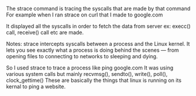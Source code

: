 The strace command is tracing the syscalls that are made by that command
For example when I ran strace on curl that I made to google.com

It displayed all the syscalls in order to fetch the data from server 
ex: execc() call, receive() call etc are made.



Notes:
strace intercepts syscalls between a process and the Linux kernel.
It lets you see exactly what a process is doing behind the scenes — from opening files to connecting to networks to sleeping and dying.

So I used strace to trace a process like ping google.com
It was using various system calls but mainly
recvmsg(), sendto(), write(), poll(), clock_gettime() 
These are basically the things that linux is running on its kernal to ping a website.


